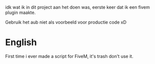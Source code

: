 idk wat ik in dit project aan het doen was, eerste keer dat ik een fivem plugin maakte.


Gebruik het aub niet als voorbeeld voor productie code xD

# English

First time i ever made a script for FiveM, it's trash don't use it.
